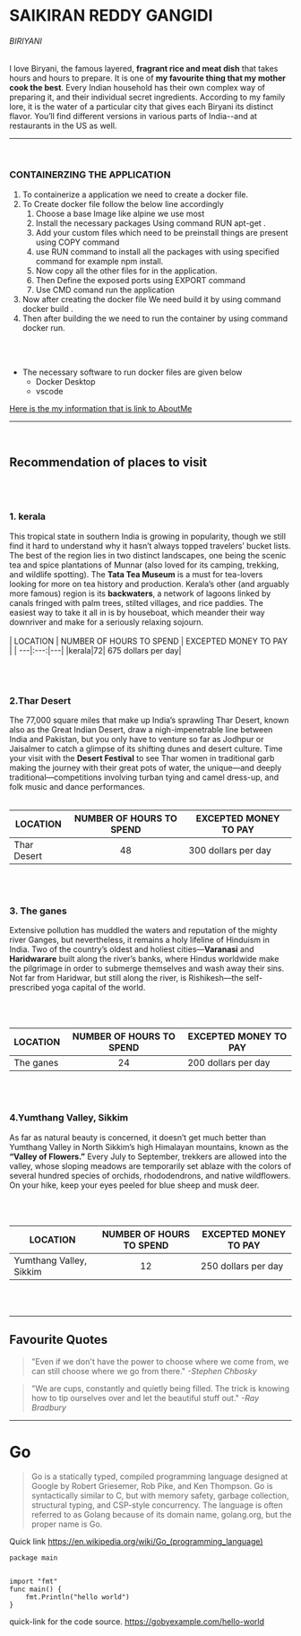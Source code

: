 # SAIKIRAN REDDY GANGIDI
 

###### BIRIYANI


I love Biryani, the famous layered, **fragrant rice and meat dish** that takes hours and hours to prepare. It is one of **my favourite thing that my mother cook the best**. Every Indian household has their own complex way of preparing it, and their individual secret ingredients. According to my family lore, it is the water of a particular city that gives each Biryani its distinct flavor. You’ll find different versions in various parts of India--and at restaurants in the US as well. 

---
<br>

### CONTAINERZING THE APPLICATION


1. To containerize a application we need to create a docker file.
2. To Create docker file follow the below line accordingly
    1. Choose a base Image like alpine we use most
    2. Install the necessary packages Using command RUN apt-get .
    3. Add your custom files which need to be preinstall things are present using COPY command
    4. use RUN command to install all the packages with using specified command for example npm install.
    5. Now copy all the other files for in the application.
    6. Then Define the exposed ports using EXPORT command
    7. Use CMD comand run the application
3. Now after creating the docker file We need build it by using command docker build .
4. Then after building the we need to run the container by using command docker run.


<br>
<br>


* The necessary software to run docker files are given below
    * Docker Desktop 
    * vscode



[Here is the my information that is link to AboutMe](AboutMe.md)


----
<br>

## Recommendation of places to visit
<br>
<br>

### 1. kerala

This tropical state in southern India is growing in popularity, though we still find it hard to understand why it hasn’t always topped travelers’ bucket lists. The best of the region lies in two distinct landscapes, one being the scenic tea and spice plantations of Munnar (also loved for its camping, trekking, and wildlife spotting). The **Tata Tea Museum** is a must for tea-lovers looking for more on tea history and production. Kerala’s other (and arguably more famous) region is its **backwaters**, a network of lagoons linked by canals fringed with palm trees, stilted villages, and rice paddies. The easiest way to take it all in is by houseboat, which meander their way downriver and make for a seriously relaxing sojourn.
<br><br>
| LOCATION  |  NUMBER OF HOURS TO SPEND |  EXCEPTED MONEY TO PAY  |
| ---|:---:|---|
|kerala|72| 675 dollars per day|


<br><br>

### 2.Thar Desert


The 77,000 square miles that make up India’s sprawling Thar Desert, known also as the Great Indian Desert, draw a nigh-impenetrable line between India and Pakistan, but you only have to venture so far as Jodhpur or Jaisalmer to catch a glimpse of its shifting dunes and desert culture. Time your visit with the **Desert Festival** to see Thar women in traditional garb making the journey with their great pots of water, the unique—and deeply traditional—competitions involving turban tying and camel dress-up, and folk music and dance performances.
<br><br>

| LOCATION  |  NUMBER OF HOURS TO SPEND |  EXCEPTED MONEY TO PAY  |
| ---|:---:|---|
|Thar Desert|48| 300 dollars per day|

<br><br>

### 3. The ganes

Extensive pollution has muddled the waters and reputation of the mighty river Ganges, but nevertheless, it remains a holy lifeline of Hinduism in India. Two of the country’s oldest and holiest cities—**Varanasi** and **Haridwarare** built along the river’s banks, where Hindus worldwide make the pilgrimage in order to submerge themselves and wash away their sins. Not far from Haridwar, but still along the river, is Rishikesh—the self-prescribed yoga capital of the world.

<br><br>

| LOCATION  |  NUMBER OF HOURS TO SPEND |  EXCEPTED MONEY TO PAY  |
| ---|:---:|---|
| The ganes|24|200 dollars per day|


<br><br>

### 4.Yumthang Valley, Sikkim

As far as natural beauty is concerned, it doesn’t get much better than Yumthang Valley in North Sikkim’s high Himalayan mountains, known as the **“Valley of Flowers.”** Every July to September, trekkers are allowed into the valley, whose sloping meadows are temporarily set ablaze with the colors of several hundred species of orchids, rhododendrons, and native wildflowers. On your hike, keep your eyes peeled for blue sheep and musk deer.

<br><br>

| LOCATION  |  NUMBER OF HOURS TO SPEND |  EXCEPTED MONEY TO PAY  |
| ---|:---:|---|
|Yumthang Valley, Sikkim| 12| 250 dollars per day |

<br><br>



----

## Favourite Quotes

>"Even if we don't have the power to choose where we come from, we can still choose where we go from there."
*-Stephen Chbosky*


>"We are cups, constantly and quietly being filled. The trick is knowing how to tip ourselves over and let the beautiful stuff out." 
*-Ray Bradbury*
    
----

# Go

>Go is a statically typed, compiled programming language designed at Google by Robert Griesemer, Rob Pike, and Ken Thompson. Go is syntactically similar to C, but with memory safety, garbage collection, structural typing, and CSP-style concurrency. The language is often referred to as Golang because of its domain name, golang.org, but the proper name is Go.

Quick link <https://en.wikipedia.org/wiki/Go_(programming_language)>


```
package main


import "fmt"
func main() {
    fmt.Println("hello world")
}

```
quick-link for the code source. <https://gobyexample.com/hello-world>